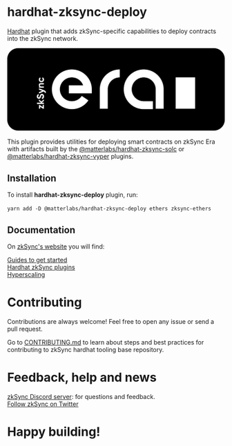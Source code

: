 # hardhat-zksync-deploy

[Hardhat](https://hardhat.org/) plugin that adds zkSync-specific capabilities to deploy contracts into the zkSync network.

![Era Logo](https://github.com/matter-labs/era-contracts/raw/main/eraLogo.svg)

This plugin provides utilities for deploying smart contracts on zkSync Era with artifacts built by the [@matterlabs/hardhat-zksync-solc](https://www.npmjs.com/package/@matterlabs/hardhat-zksync-solc) or [@matterlabs/hardhat-zksync-vyper](https://www.npmjs.com/package/@matterlabs/hardhat-zksync-vyper) plugins.

## Installation

To install **hardhat-zksync-deploy** plugin, run:

`yarn add -D @matterlabs/hardhat-zksync-deploy ethers zksync-ethers`

## Documentation

On [zkSync's website](https://era.zksync.io/docs/) you will find:

[Guides to get started](https://era.zksync.io/docs/dev/building-on-zksync/hello-world.html)\
[Hardhat zkSync plugins](https://era.zksync.io/docs/tools/hardhat/getting-started.html)\
[Hyperscaling](https://era.zksync.io/docs/reference/concepts/hyperscaling.html#what-are-hyperchains)

# Contributing

Contributions are always welcome! Feel free to open any issue or send a pull request.

Go to [CONTRIBUTING.md](https://github.com/matter-labs/hardhat-zksync/blob/main/.github/CONTRIBUTING.md) to learn about steps and best practices for contributing to zkSync hardhat tooling base repository.  


# Feedback, help and news

[zkSync Discord server](https://join.zksync.dev/): for questions and feedback.\
[Follow zkSync on Twitter](https://twitter.com/zksync)

# Happy building!